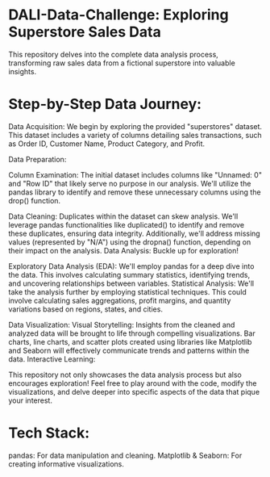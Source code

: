 # DALI-Data-Challenge: Exploring Superstore Sales Data
This repository delves into the complete data analysis process, transforming raw sales data from a fictional superstore into valuable insights.

# Step-by-Step Data Journey:

Data Acquisition: We begin by exploring the provided "superstores" dataset. This dataset includes a 
variety of columns detailing sales transactions, such as Order ID, Customer Name, Product Category, and Profit.

Data Preparation:

Column Examination: The initial dataset includes columns like "Unnamed: 0" and "Row ID" that likely serve no purpose in our analysis. 
We'll utilize the pandas library to identify and remove these unnecessary columns using the drop() function.

Data Cleaning: Duplicates within the dataset can skew analysis. We'll leverage pandas functionalities like duplicated() to identify and remove these duplicates,
ensuring data integrity. Additionally, we'll address missing values (represented by "N/A") using the dropna() function, depending on their impact on the analysis.
Data Analysis: Buckle up for exploration!

Exploratory Data Analysis (EDA): We'll employ pandas for a deep dive into the data. This involves calculating summary statistics, 
identifying trends, and uncovering relationships between variables.
Statistical Analysis: We'll take the analysis further by employing statistical techniques. This could involve calculating sales aggregations,
profit margins, and quantity variations based on regions, states, and cities.

Data Visualization:
Visual Storytelling: Insights from the cleaned and analyzed data will be brought to life through compelling visualizations. 
Bar charts, line charts, and scatter plots created using libraries like Matplotlib and Seaborn will effectively communicate trends and patterns within the data.
Interactive Learning:

This repository not only showcases the data analysis process but also encourages exploration! Feel free to play around with the code,
modify the visualizations, and delve deeper into specific aspects of the data that pique your interest.

# Tech Stack:
pandas: For data manipulation and cleaning.
Matplotlib & Seaborn: For creating informative visualizations.
